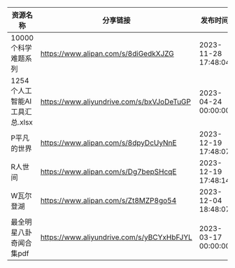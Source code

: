 | 资源名称                  | 分享链接                                      | 发布时间                |
| --------------------- | ----------------------------------------- | ------------------- |
| 10000个科学难题系列          | https://www.alipan.com/s/8diGedkXJZG      | 2023-11-28 17:48:04 |
| 1254个人工智能AI工具汇总.xlsx  | https://www.aliyundrive.com/s/bxVJoDeTuGP | 2023-04-24 00:00:00 |
| P平凡的世界                | https://www.alipan.com/s/8dpyDcUyNnE      | 2023-12-19 17:48:07 |
| R人世间                  | https://www.alipan.com/s/Dg7bepSHcqE      | 2023-12-19 17:48:14 |
| W瓦尔登湖                 | https://www.alipan.com/s/Zt8MZP8go54      | 2023-12-04 18:48:07 |
| 最全明星八卦奇闻合集pdf         | https://www.aliyundrive.com/s/yBCYxHbFJYL | 2023-03-17 00:00:00 |
